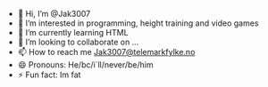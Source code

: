 - 👋 Hi, I’m @Jak3007
- 👀 I’m interested in programming, height training and video games
- 🌱 I’m currently learning HTML
- 💞️ I’m looking to collaborate on ...
- 📫 How to reach me Jak3007@telemarkfylke.no
- 😄 Pronouns: He/bc/i`ll/never/be/him
- ⚡ Fun fact: Im fat

<!---
Jak3007/Jak3007 is a ✨ special ✨ repository because its `README.md` (this file) appears on your GitHub profile.
You can click the Preview link to take a look at your changes.
--->
